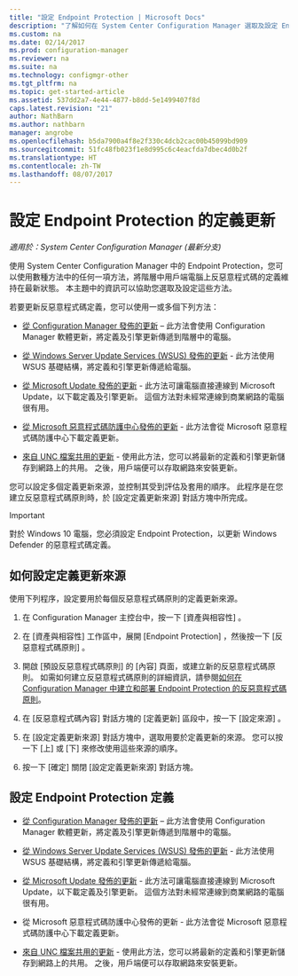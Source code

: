 ```yaml
---
title: "設定 Endpoint Protection | Microsoft Docs"
description: "了解如何在 System Center Configuration Manager 選取及設定 Endpoint Protection 方法，讓用戶端電腦上的反惡意程式碼定義保持最新狀態。"
ms.custom: na
ms.date: 02/14/2017
ms.prod: configuration-manager
ms.reviewer: na
ms.suite: na
ms.technology: configmgr-other
ms.tgt_pltfrm: na
ms.topic: get-started-article
ms.assetid: 537dd2a7-4e44-4877-b8dd-5e1499407f8d
caps.latest.revision: "21"
author: NathBarn
ms.author: nathbarn
manager: angrobe
ms.openlocfilehash: b5da7900a4f8e2f330c4dcb2cac00b45099bd909
ms.sourcegitcommit: 51fc48fb023f1e8d995c6c4eacfda7dbec4d0b2f
ms.translationtype: HT
ms.contentlocale: zh-TW
ms.lasthandoff: 08/07/2017
---
```

#  <a name="configure-definition-updates-for-endpoint-protection"></a>設定 Endpoint Protection 的定義更新  

*適用於：System Center Configuration Manager (最新分支)*

 使用 System Center Configuration Manager 中的 Endpoint Protection，您可以使用數種方法中的任何一項方法，將階層中用戶端電腦上反惡意程式碼的定義維持在最新狀態。 本主題中的資訊可以協助您選取及設定這些方法。

 若要更新反惡意程式碼定義，您可以使用一或多個下列方法：

-   [從 Configuration Manager 發佈的更新](endpoint-definitions-configmgr.md) – 此方法會使用 Configuration Manager 軟體更新，將定義及引擎更新傳遞到階層中的電腦。

-   [從 Windows Server Update Services (WSUS) 發佈的更新](endpoint-definitions-wsus.md) - 此方法使用 WSUS 基礎結構，將定義和引擎更新傳遞給電腦。

-   [從 Microsoft Update 發佈的更新](endpoint-definitions-microsoft-updates.md) - 此方法可讓電腦直接連線到 Microsoft Update，以下載定義及引擎更新。 這個方法對未經常連線到商業網路的電腦很有用。

-   [從 Microsoft 惡意程式碼防護中心發佈的更新](endpoint-definitions-protection-center.md) - 此方法會從 Microsoft 惡意程式碼防護中心下載定義更新。

-   [來自 UNC 檔案共用的更新](endpoint-definitions-network.md) - 使用此方法，您可以將最新的定義和引擎更新儲存到網路上的共用。 之後，用戶端便可以存取網路來安裝更新。

 您可以設定多個定義更新來源，並控制其受到評估及套用的順序。 此程序是在您建立反惡意程式碼原則時，於 [設定定義更新來源]  對話方塊中所完成。

> [!IMPORTANT]
>  對於 Windows 10 電腦，您必須設定 Endpoint Protection，以更新 Windows Defender 的惡意程式碼定義。

## <a name="how-to-configure-definition-update-sources"></a>如何設定定義更新來源
 使用下列程序，設定要用於每個反惡意程式碼原則的定義更新來源。

1.  在 Configuration Manager 主控台中，按一下 [資產與相容性] 。

2.  在 [資產與相容性]  工作區中，展開 [Endpoint Protection] ，然後按一下 [反惡意程式碼原則] 。

3.  開啟 [預設反惡意程式碼原則]  的 [內容] 頁面，或建立新的反惡意程式碼原則。 如需如何建立反惡意程式碼原則的詳細資訊，請參閱[如何在 Configuration Manager 中建立和部署 Endpoint Protection 的反惡意程式碼原則](endpoint-antimalware-policies.md)。

4.  在 [反惡意程式碼內容] 對話方塊的 [定義更新]  區段中，按一下 [設定來源] 。

5.  在 [設定定義更新來源]  對話方塊中，選取用要於定義更新的來源。 您可以按一下 [上]  或 [下]  來修改使用這些來源的順序。

6.  按一下 [確定]  關閉 [設定定義更新來源]  對話方塊。

## <a name="configure-endpoint-protection-definitions"></a>設定 Endpoint Protection 定義

-   [從 Configuration Manager 發佈的更新](endpoint-definitions-configmgr.md) – 此方法會使用 Configuration Manager 軟體更新，將定義及引擎更新傳遞到階層中的電腦。

-   [從 Windows Server Update Services (WSUS) 發佈的更新](endpoint-definitions-wsus.md) - 此方法使用 WSUS 基礎結構，將定義和引擎更新傳遞給電腦。

-   [從 Microsoft Update 發佈的更新](endpoint-definitions-microsoft-updates.md) - 此方法可讓電腦直接連線到 Microsoft Update，以下載定義及引擎更新。 這個方法對未經常連線到商業網路的電腦很有用。

-   從 Microsoft 惡意程式碼防護中心發佈的更新 - 此方法會從 Microsoft 惡意程式碼防護中心下載定義更新。

-   [來自 UNC 檔案共用的更新](endpoint-definitions-network.md) - 使用此方法，您可以將最新的定義和引擎更新儲存到網路上的共用。 之後，用戶端便可以存取網路來安裝更新。
